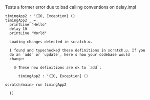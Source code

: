 Tests a former error due to bad calling conventions on delay.impl

``` unison
timingApp2 : '{IO, Exception} ()
timingApp2 _ =
  printLine "Hello"
  delay 10
  printLine "World"
```

``` ucm :added-by-ucm
  Loading changes detected in scratch.u.

  I found and typechecked these definitions in scratch.u. If you
  do an `add` or `update`, here's how your codebase would
  change:
  
    ⍟ These new definitions are ok to `add`:
    
      timingApp2 : '{IO, Exception} ()

```

``` ucm
scratch/main> run timingApp2

  ()

```
